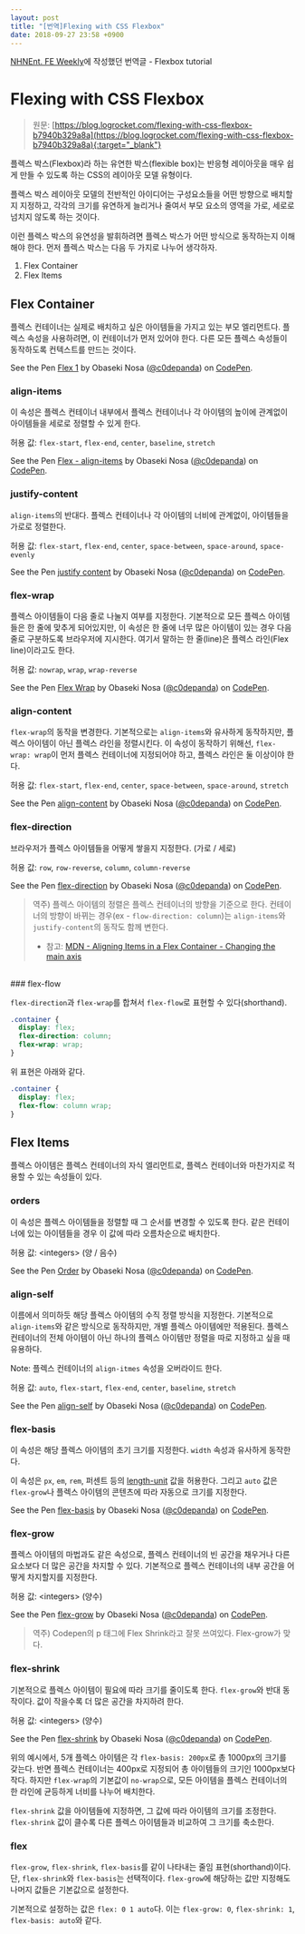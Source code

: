 ```yaml
---
layout: post
title: "[번역]Flexing with CSS Flexbox"
date: 2018-09-27 23:58 +0900
---
```


[NHNEnt. FE Weekly](https://github.com/nhnent/fe.javascript/wiki/FE-Weekly)에 작성했던 번역글 - Flexbox tutorial

# Flexing with CSS Flexbox

> 원문: [https://blog.logrocket.com/flexing-with-css-flexbox-b7940b329a8a](https://blog.logrocket.com/flexing-with-css-flexbox-b7940b329a8a){:target="_blank"}

플렉스 박스(Flexbox)라 하는 유연한 박스(flexible box)는 반응형 레이아웃을 매우 쉽게 만들 수 있도록 하는 CSS의 레이아웃 모델 유형이다.

플렉스 박스 레이아웃 모델의 전반적인 아이디어는 구성요소들을 어떤 방향으로 배치할지 지정하고, 각각의 크기를 유연하게 늘리거나 줄여서 부모 요소의 영역을 가로, 세로로 넘치지 않도록 하는 것이다.

이런 플렉스 박스의 유연성을 발휘하려면 플렉스 박스가 어떤 방식으로 동작하는지 이해해야 한다. 먼저 플렉스 박스는 다음 두 가지로 나누어 생각하자.

1. Flex Container
2. Flex Items

<script async src="https://static.codepen.io/assets/embed/ei.js"></script>

## Flex Container

플렉스 컨테이너는 실제로 배치하고 싶은 아이템들을 가지고 있는 부모 엘리먼트다. 플렉스 속성을 사용하려면, 이 컨테이너가 먼저 있어야 한다. 다른 모든 플렉스 속성들이 동작하도록 컨텍스트를 만드는 것이다.

<p data-height="265" data-theme-id="light" data-slug-hash="NMJEMy" data-default-tab="result" data-user="c0depanda" data-pen-title="Flex 1" class="codepen">See the Pen <a href="https://codepen.io/c0depanda/pen/NMJEMy/">Flex 1</a> by Obaseki Nosa (<a href="https://codepen.io/c0depanda">@c0depanda</a>) on <a href="https://codepen.io">CodePen</a>.</p>

### align-items

이 속성은 플렉스 컨테이너 내부에서 플렉스 컨테이너나 각 아이템의 높이에 관계없이 아이템들을 세로로 정렬할 수 있게 한다.

허용 값: `flex-start`, `flex-end`, `center`, `baseline`, `stretch`

<p data-height="265" data-theme-id="light" data-slug-hash="NMJeXJ" data-default-tab="result" data-user="c0depanda" data-pen-title="Flex - align-items" class="codepen">See the Pen <a href="https://codepen.io/c0depanda/pen/NMJeXJ/">Flex - align-items</a> by Obaseki Nosa (<a href="https://codepen.io/c0depanda">@c0depanda</a>) on <a href="https://codepen.io">CodePen</a>.</p>

### justify-content

`align-items`의 반대다. 플렉스 컨테이너나 각 아이템의 너비에 관계없이, 아이템들을 가로로 정렬한다.

허용 값: `flex-start`, `flex-end`, `center`, `space-between`, `space-around`, `space-evenly`

<p data-height="265" data-theme-id="light" data-slug-hash="MXJdvq" data-default-tab="result" data-user="c0depanda" data-pen-title="justify content" class="codepen">See the Pen <a href="https://codepen.io/c0depanda/pen/MXJdvq/">justify content</a> by Obaseki Nosa (<a href="https://codepen.io/c0depanda">@c0depanda</a>) on <a href="https://codepen.io">CodePen</a>.</p>

### flex-wrap

플렉스 아이템들이 다음 줄로 나눌지 여부를 지정한다. 기본적으로 모든 플렉스 아이템들은 한 줄에 맞추게 되어있지만, 이 속성은 한 줄에 너무 많은 아이템이 있는 경우 다음 줄로 구분하도록 브라우저에 지시한다. 여기서 말하는 한 줄(line)은 플렉스 라인(Flex line)이라고도 한다.

허용 값: `nowrap`, `wrap`, `wrap-reverse`

<p data-height="265" data-theme-id="light" data-slug-hash="LrxopK" data-default-tab="result" data-user="c0depanda" data-pen-title="Flex Wrap" class="codepen">See the Pen <a href="https://codepen.io/c0depanda/pen/LrxopK/">Flex Wrap</a> by Obaseki Nosa (<a href="https://codepen.io/c0depanda">@c0depanda</a>) on <a href="https://codepen.io">CodePen</a>.</p>

### align-content

`flex-wrap`의 동작을 변경한다. 기본적으로는 `align-items`와 유사하게 동작하지만, 플렉스 아이템이 아닌 플렉스 라인을 정렬시킨다. 이 속성이 동작하기 위해선, `flex-wrap: wrap`이 먼저 플렉스 컨테이너에 지정되어야 하고, 플렉스 라인은 둘 이상이야 한다.

허용 값: `flex-start`, `flex-end`, `center`, `space-between`, `space-around`, `stretch`

<p data-height="265" data-theme-id="light" data-slug-hash="xzgNGB" data-default-tab="result" data-user="c0depanda" data-pen-title="align-content" class="codepen">See the Pen <a href="https://codepen.io/c0depanda/pen/xzgNGB/">align-content</a> by Obaseki Nosa (<a href="https://codepen.io/c0depanda">@c0depanda</a>) on <a href="https://codepen.io">CodePen</a>.</p>

### flex-direction

브라우저가 플렉스 아이템들을 어떻게 쌓을지 지정한다. (가로 / 세로)

허용 값: `row`, `row-reverse`, `column`, `column-reverse`

<p data-height="265" data-theme-id="light" data-slug-hash="wXgbrq" data-default-tab="result" data-user="c0depanda" data-pen-title="flex-direction" class="codepen">See the Pen <a href="https://codepen.io/c0depanda/pen/wXgbrq/">flex-direction</a> by Obaseki Nosa (<a href="https://codepen.io/c0depanda">@c0depanda</a>) on <a href="https://codepen.io">CodePen</a>.</p>


> 역주) 플렉스 아이템의 정렬은 플렉스 컨테이너의 방향을 기준으로 한다. 컨테이너의 방향이 바뀌는 경우(ex - `flow-direction: column`)는 `align-items`와 `justify-content`의 동작도 함께 변한다.
>   - 참고: [MDN - Aligning Items in a Flex Container - Changing the main axis](https://developer.mozilla.org/en-US/docs/Web/CSS/CSS_Flexible_Box_Layout/Aligning_Items_in_a_Flex_Container#Changing_the_main_axis)

<br>
### flex-flow

`flex-direction`과 `flex-wrap`를 합쳐서 `flex-flow`로 표현할 수 있다(shorthand).

```css
.container {
  display: flex;
  flex-direction: column;
  flex-wrap: wrap;
}
```

위 표현은 아래와 같다.

```css
.container {
  display: flex;
  flex-flow: column wrap;
}
```

## Flex Items

플렉스 아이템은 플렉스 컨테이너의 자식 엘리먼트로, 플렉스 컨테이너와 마찬가지로 적용할 수 있는 속성들이 있다.

### orders

이 속성은 플렉스 아이템들을 정렬할 때 그 순서를 변경할 수 있도록 한다. 같은 컨테이너에 있는 아이템들을 경우 이 값에 따라 오름차순으로 배치한다.

허용 값: \<integers> (양 / 음수)

<p data-height="265" data-theme-id="light" data-slug-hash="XYMdow" data-default-tab="result" data-user="c0depanda" data-pen-title="Order" class="codepen">See the Pen <a href="https://codepen.io/c0depanda/pen/XYMdow/">Order</a> by Obaseki Nosa (<a href="https://codepen.io/c0depanda">@c0depanda</a>) on <a href="https://codepen.io">CodePen</a>.</p>

### align-self

이름에서 의미하듯 해당 플렉스 아이템의 수직 정렬 방식을 지정한다. 기본적으로 `align-items`와 같은 방식으로 동작하지만, 개별 플렉스 아이템에만 적용된다. 플렉스 컨테이너의 전체 아이템이 아닌 하나의 플렉스 아이템만 정렬을 따로 지정하고 싶을 때 유용하다.

Note: 플렉스 컨테이너의 `align-itmes` 속성을 오버라이드 한다.

허용 값: `auto`, `flex-start`, `flex-end`, `center`, `baseline`, `stretch`

<p data-height="265" data-theme-id="light" data-slug-hash="pKeERb" data-default-tab="result" data-user="c0depanda" data-pen-title="align-self" class="codepen">See the Pen <a href="https://codepen.io/c0depanda/pen/pKeERb/">align-self</a> by Obaseki Nosa (<a href="https://codepen.io/c0depanda">@c0depanda</a>) on <a href="https://codepen.io">CodePen</a>.</p>

### flex-basis

이 속성은 해당 플렉스 아이템의 초기 크기를 지정한다. `width` 속성과 유사하게 동작한다.

이 속성은 `px`, `em`, `rem`, 퍼센트 등의 [length-unit](https://www.w3schools.com/cssref/css_units.asp) 값을 허용한다. 그리고 `auto` 값은 `flex-grow`나 플렉스 아이템의 콘텐츠에 따라 자동으로 크기를 지정한다.

<p data-height="265" data-theme-id="light" data-slug-hash="LrWRJX" data-default-tab="result" data-user="c0depanda" data-pen-title="flex-basis" class="codepen">See the Pen <a href="https://codepen.io/c0depanda/pen/LrWRJX/">flex-basis</a> by Obaseki Nosa (<a href="https://codepen.io/c0depanda">@c0depanda</a>) on <a href="https://codepen.io">CodePen</a>.</p>

### flex-grow

플렉스 아이템의 마법과도 같은 속성으로, 플렉스 컨테이너의 빈 공간을 채우거나 다른 요소보다 더 많은 공간을 차지할 수 있다. 기본적으로 플렉스 컨테이너의 내부 공간을 어떻게 차지할지를 지정한다.

허용 값: \<integers> (양수)

<p data-height="265" data-theme-id="light" data-slug-hash="qKrRbN" data-default-tab="result" data-user="c0depanda" data-pen-title="flex-grow" class="codepen">See the Pen <a href="https://codepen.io/c0depanda/pen/qKrRbN/">flex-grow</a> by Obaseki Nosa (<a href="https://codepen.io/c0depanda">@c0depanda</a>) on <a href="https://codepen.io">CodePen</a>.</p>

> 역주) Codepen의 p 태그에 Flex Shrink라고 잘못 쓰여있다. Flex-grow가 맞다.

### flex-shrink

기본적으로 플렉스 아이템이 필요에 따라 크기를 줄이도록 한다. `flex-grow`와 반대 동작이다. 값이 작을수록 더 많은 공간을 차지하려 한다.

허용 값: \<integers> (양수)

<p data-height="265" data-theme-id="light" data-slug-hash="zaZoZy" data-default-tab="result" data-user="c0depanda" data-pen-title="flex-shrink" class="codepen">See the Pen <a href="https://codepen.io/c0depanda/pen/zaZoZy/">flex-shrink</a> by Obaseki Nosa (<a href="https://codepen.io/c0depanda">@c0depanda</a>) on <a href="https://codepen.io">CodePen</a>.</p>

위의 예시에서, 5개 플렉스 아이템은 각 `flex-basis: 200px`로 총 1000px의 크기를 갖는다. 반면 플렉스 컨테이너는 400px로 지정되어 총 아이템들의 크기인 1000px보다 작다. 하지만 `flex-wrap`의 기본값이 `no-wrap`으로, 모든 아이템을 플렉스 컨테이너의 한 라인에 균등하게 너비를 나누어 배치한다.

`flex-shrink` 값을 아이템들에 지정하면, 그 값에 따라 아이템의 크기를 조정한다. `flex-shrink` 값이 클수록 다른 플렉스 아이템들과 비교하여 그 크기를 축소한다.

### flex

`flex-grow`, `flex-shrink`, `flex-basis`를 같이 나타내는 줄임 표현(shorthand)이다. 단, `flex-shrink`와 `flex-basis`는 선택적이다. `flex-grow`에 해당하는 값만 지정해도 나머지 값들은 기본값으로 설정한다.

기본적으로 설정하는 값은 `flex: 0 1 auto`다. 이는 `flex-grow: 0`, `flex-shrink: 1`, `flex-basis: auto`와 같다.
